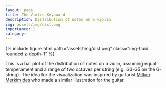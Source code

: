 ```yaml
---
layout: page
title: The Violin Keyboard
description: Distribution of notes on a violin.
img: assets/img/dist.png
importance: 1
category: 
---
```



{% include figure.html path="assets/img/dist.png" class="img-fluid rounded z-depth-1" %}

This is a bar plot of the distribution of notes on a violin, assuming equal temperament and a range of two octaves per string (e.g. G3-G5 on the G-string). The idea for the visualization was inspired by guitarist [Milton Merkimides](https://www.miltonline.com/musical-illustrations/) who made a similar illustration for the guitar.  

